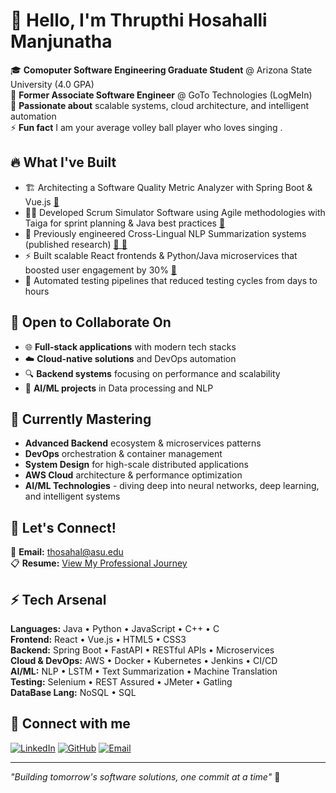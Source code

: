  # 👋 Hello, I'm Thrupthi Hosahalli Manjunatha

🎓 **Comoputer Software Engineering Graduate Student** @ Arizona State University (4.0 GPA)  
💼 **Former Associate Software Engineer** @ GoTo Technologies (LogMeIn)     
🚀 **Passionate about** scalable systems, cloud architecture, and intelligent automation     
⚡ **Fun fact** I am your average volley ball player who loves singing .

## 🔥 What I've Built
- 🏗️ Architecting a Software Quality Metric Analyzer with Spring Boot & Vue.js [🔗](https://github.com/HiteshKolluru-asu/SER516-Spr25-JavaB-3)
- 🏃‍♂️ Developed Scrum Simulator Software using Agile methodologies with Taiga for sprint planning & Java best practices [🔗](https://github.com/SER515asu/ser515-agile-avengers)
- 🤖 Previously engineered Cross-Lingual NLP Summarization systems (published research) [🔗 📄](https://ieeexplore.ieee.org/document/9776655)
- ⚡ Built scalable React frontends & Python/Java microservices that boosted user engagement by 30% [🔗](https://github.com/HiteshKolluru-asu/SER516-Spr25-JavaB-3)
- 🔧 Automated testing pipelines that reduced testing cycles from days to hours

## 🎯 Open to Collaborate On
- 🌐 **Full-stack applications** with modern tech stacks
- ☁️ **Cloud-native solutions** and DevOps automation
- 🔍 **Backend systems** focusing on performance and scalability
- 🤖 **AI/ML projects** in Data processing and NLP

## 🌱 Currently Mastering
- **Advanced Backend** ecosystem & microservices patterns
- **DevOps** orchestration & container management
- **System Design** for high-scale distributed applications
- **AWS Cloud** architecture & performance optimization
- **AI/ML Technologies** - diving deep into neural networks, deep learning, and intelligent systems

## 💬 Let's Connect!
📧 **Email:** [thosahal@asu.edu](mailto:thrupthihmt22@gmail.com)  
📋 **Resume:** [View My Professional Journey](https://drive.google.com/file/d/1jXlPLl9lDOO9EA-7IuUPz2ZD3xKKujHP/view?usp=sharing)  


## ⚡ Tech Arsenal
**Languages:** Java • Python • JavaScript • C++ • C  
**Frontend:** React • Vue.js • HTML5 • CSS3  
**Backend:** Spring Boot • FastAPI • RESTful APIs • Microservices  
**Cloud & DevOps:** AWS • Docker • Kubernetes • Jenkins • CI/CD   
**AI/ML:** NLP • LSTM • Text Summarization • Machine Translation  
**Testing:** Selenium • REST Assured • JMeter • Gatling    
**DataBase Lang:** NoSQL • SQL 

## 🤝 Connect with me
[![LinkedIn](https://img.shields.io/badge/LinkedIn-0077B5?style=for-the-badge&logo=linkedin&logoColor=white)](https://linkedin.com/in/thrupthihm)
[![GitHub](https://img.shields.io/badge/GitHub-181717?style=for-the-badge&logo=github&logoColor=white)](https://github.com/thrupthihm)
[![Email](https://img.shields.io/badge/Email-D14836?style=for-the-badge&logo=gmail&logoColor=white)](mailto:thosahal@asu.edu)

---
*"Building tomorrow's software solutions, one commit at a time"* 🚀
